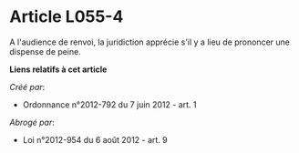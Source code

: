 # Article L055-4

A l'audience de renvoi, la juridiction apprécie s'il y a lieu de prononcer une dispense de peine.

**Liens relatifs à cet article**

_Créé par_:

  - Ordonnance n°2012-792 du 7 juin 2012 - art. 1

_Abrogé par_:

  - Loi n°2012-954 du 6 août 2012 - art. 9
